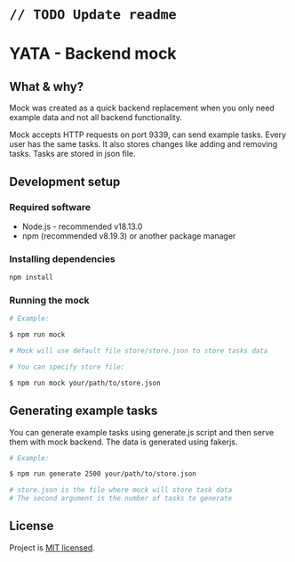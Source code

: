 # `// TODO Update readme`

# YATA - Backend mock

## What & why?

Mock was created as a quick backend replacement when you only need example data and not all backend functionality.

Mock accepts HTTP requests on port 9339, can send example tasks. Every user has the same tasks. It also stores changes like adding and removing tasks. Tasks are stored in json file.

## Development setup

### Required software

- Node.js - recommended v18.13.0
- npm (recommended v8.19.3) or another package manager

### Installing dependencies

```bash
npm install
```

### Running the mock

```bash
# Example:

$ npm run mock

# Mock will use default file store/store.json to store tasks data
```

```bash
# You can specify store file:

$ npm run mock your/path/to/store.json
```

## Generating example tasks

You can generate example tasks using generate.js script and then serve them with mock backend.
The data is generated using fakerjs.

```bash
# Example:

$ npm run generate 2500 your/path/to/store.json

# store.json is the file where mock will store task data
# The second argument is the number of tasks to generate
```

## License

Project is [MIT licensed](LICENSE).
